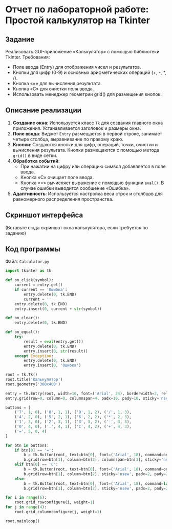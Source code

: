 # Отчет по лабораторной работе: Простой калькулятор на Tkinter

## Задание

Реализовать GUI-приложение «Калькулятор» с помощью библиотеки Tkinter. Требования:
- Поле ввода (Entry) для отображения чисел и результатов.
- Кнопки для цифр (0-9) и основных арифметических операций (+, -, *, /).
- Кнопка «=» для вычисления результата.
- Кнопка «C» для очистки поля ввода.
- Использовать менеджер геометрии grid() для размещения кнопок.

## Описание реализации

1. **Создание окна**: Используется класс `Tk` для создания главного окна приложения. Устанавливается заголовок и размеры окна.
2. **Поле ввода**: Виджет `Entry` размещается в первой строке, занимает четыре столбца, выравнивание по правому краю.
3. **Кнопки**: Создаются кнопки для цифр, операций, точки, очистки и вычисления результата. Кнопки размещаются с помощью метода `grid()` в виде сетки.
4. **Обработка событий**:
   - При нажатии на цифру или операцию символ добавляется в поле ввода.
   - Кнопка «C» очищает поле ввода.
   - Кнопка «=» вычисляет выражение с помощью функции `eval()`. В случае ошибки выводится сообщение «Ошибка».
5. **Адаптивность**: Используется настройка веса строк и столбцов для равномерного распределения пространства.

## Скриншот интерфейса

(Вставьте сюда скриншот окна калькулятора, если требуется по заданию)

## Код программы

Файл: `Calculator.py`

```python
import tkinter as tk

def on_click(symbol):
    current = entry.get()
    if current == 'Ошибка':
        entry.delete(0, tk.END)
        current = ''
    entry.delete(0, tk.END)
    entry.insert(0, current + str(symbol))

def on_clear():
    entry.delete(0, tk.END)

def on_equal():
    try:
        result = eval(entry.get())
        entry.delete(0, tk.END)
        entry.insert(0, str(result))
    except Exception:
        entry.delete(0, tk.END)
        entry.insert(0, 'Ошибка')

root = tk.Tk()
root.title('Калькулятор')
root.geometry('300x400')

entry = tk.Entry(root, width=16, font=('Arial', 24), borderwidth=2, relief='ridge', justify='right')
entry.grid(row=0, column=0, columnspan=4, padx=10, pady=10, sticky='nsew')

buttons = [
    ('7', 1, 0), ('8', 1, 1), ('9', 1, 2), ('/', 1, 3),
    ('4', 2, 0), ('5', 2, 1), ('6', 2, 2), ('*', 2, 3),
    ('1', 3, 0), ('2', 3, 1), ('3', 3, 2), ('-', 3, 3),
    ('0', 4, 0), ('.', 4, 1), ('C', 4, 2), ('+', 4, 3),
    ('=', 5, 0, 4)
]

for btn in buttons:
    if btn[0] == '=':
        b = tk.Button(root, text=btn[0], font=('Arial', 18), command=on_equal)
        b.grid(row=btn[1], column=btn[2], columnspan=btn[3], sticky='nsew', padx=2, pady=2)
    elif btn[0] == 'C':
        b = tk.Button(root, text=btn[0], font=('Arial', 18), command=on_clear)
        b.grid(row=btn[1], column=btn[2], sticky='nsew', padx=2, pady=2)
    else:
        b = tk.Button(root, text=btn[0], font=('Arial', 18), command=lambda x=btn[0]: on_click(x))
        b.grid(row=btn[1], column=btn[2], sticky='nsew', padx=2, pady=2)

for i in range(6):
    root.grid_rowconfigure(i, weight=1)
for j in range(4):
    root.grid_columnconfigure(j, weight=1)

root.mainloop()
```

